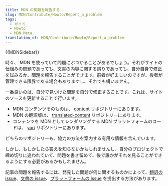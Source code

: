 ```yaml
---
title: MDN の問題を報告する
slug: MDN/Contribute/Howto/Report_a_problem
tags:
  - ガイド
  - Howto
  - MDN Meta
translation_of: MDN/Contribute/Howto/Report_a_problem
---
```

{{MDNSidebar}}

時々、 MDN を使っていて問題にぶつかることがあるでしょう。それがサイトの仕組みの問題であっても、文書の内容に関する誤りであっても、自分自身で修正を試みるか、問題を報告することができます。前者が好ましいのですが、後者が管理できる限界である場合もありますし、それでも構いません。

一番良いのは、自分で見つけた問題を自分で修正することです。これは、サイトのソースを更新することで行います。

- MDN コンテンツそのものは、 [content](https://github.com/mdn/content) リポジトリーにあります。
- MDN の翻訳版は、 [translated-content](https://github.com/mdn/translated-content) リポジトリーにあります。
- コンテンツを MDN としてレンダリングする MDN プラットフォームのコードは、 [yari](https://github.com/mdn/yari) リポジトリーにあります。

どちらのリポジトリーも、協力の方法を案内する有用な情報を含んでいます。

しかし、もしかしたら答えを知らないかもしれませんし、自分のプロジェクトで締め切りに追われていて、問題を書き留めて、後で誰かがそれを見ることができるようにする必要があるかもしれません。

記事の問題を報告するには、発見した問題が何に関するものかによって、[翻訳の issue](https://github.com/mdn/translated-content/issues)、[文書の issue](https://github.com/mdn/content/issues)、[プラットフォームの issue](https://github.com/mdn/yari/issues) を提出する方法があります。
